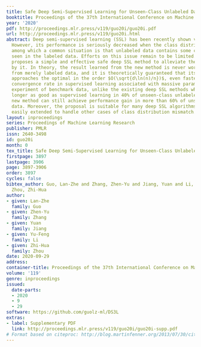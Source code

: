 ```yaml
---
title: Safe Deep Semi-Supervised Learning for Unseen-Class Unlabeled Data
booktitle: Proceedings of the 37th International Conference on Machine Learning
year: '2020'
pdf: http://proceedings.mlr.press/v119/guo20i/guo20i.pdf
url: http://proceedings.mlr.press/v119/guo20i.html
abstract: Deep semi-supervised learning (SSL) has been recently shown very effectively.
  However, its performance is seriously decreased when the class distribution is mismatched,
  among which a common situation is that unlabeled data contains some classes not
  seen in the labeled data. Efforts on this issue remain to be limited. This paper
  proposes a simple and effective safe deep SSL method to alleviate the harm caused
  by it. In theory, the result learned from the new method is never worse than learning
  from merely labeled data, and it is theoretically guaranteed that its generalization
  approaches the optimal in the order $O(\sqrt{d\ln(n)/n})$, even faster than the
  convergence rate in supervised learning associated with massive parameters. In the
  experiment of benchmark data, unlike the existing deep SSL methods which are no
  longer as good as supervised learning in 40% of unseen-class unlabeled data, the
  new method can still achieve performance gain in more than 60% of unseen-class unlabeled
  data. Moreover, the proposal is suitable for many deep SSL algorithms and can be
  easily extended to handle other cases of class distribution mismatch.
layout: inproceedings
series: Proceedings of Machine Learning Research
publisher: PMLR
issn: 2640-3498
id: guo20i
month: 0
tex_title: Safe Deep Semi-Supervised Learning for Unseen-Class Unlabeled Data
firstpage: 3897
lastpage: 3906
page: 3897-3906
order: 3897
cycles: false
bibtex_author: Guo, Lan-Zhe and Zhang, Zhen-Yu and Jiang, Yuan and Li, Yu-Feng and
  Zhou, Zhi-Hua
author:
- given: Lan-Zhe
  family: Guo
- given: Zhen-Yu
  family: Zhang
- given: Yuan
  family: Jiang
- given: Yu-Feng
  family: Li
- given: Zhi-Hua
  family: Zhou
date: 2020-09-29
address: 
container-title: Proceedings of the 37th International Conference on Machine Learning
volume: '119'
genre: inproceedings
issued:
  date-parts:
  - 2020
  - 9
  - 29
software: https://github.com/guolz-ml/DS3L
extras:
- label: Supplementary PDF
  link: http://proceedings.mlr.press/v119/guo20i/guo20i-supp.pdf
# Format based on citeproc: http://blog.martinfenner.org/2013/07/30/citeproc-yaml-for-bibliographies/
---
```

